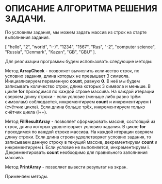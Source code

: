 # ОПИСАНИЕ АЛГОРИТМА РЕШЕНИЯ ЗАДАЧИ.

По условиям задания, мы можем задать массив из строк на старте выполнения задания.

[ "hello", "2", "world", ":-)", "1234", "1567", "Rus", "-2", "computer science", "Russia", "Denmark", "Kazan", "GB", "GBU" ].

Для реализации программы будем использовать следующие методы:

Метод **ArrayCheck** - позволяет вычислить количество строк, по условию задания, длина которых не превышает 3 символа. Инициализируем переменную **count**, равную **0**. В неё мы будем записывать количество строк, длина которых 3 символа и меньше.
В цикле **for** проходимся по каждой строке массива. На каждой итерации сверяем длину строки - если условие (меньше либо равно трём символам) соблюдается, инкрементируем **count** и инкрементируем **i** (счётчик цикла). Если длина больше трёх, инкрементируем только счётчик цикла (i++).

Метод **FillResultArray** - позволяет сформировать массив, состоящий из строк, длина которых удовлетворяет условию задания.
В цикле **for** проходимся по каждой строке массива. На каждой итерации сверяем длину строки. Если длина строки удовлетворяет условию задания, то записываем данную строку в текущий массив, декрементируем **count** и инкрементируем **i**. Если условие не выполняется, инкрементируем **i**.
Декрементировать **count** необходимо для правильного заполнения массива.

Метод **PrintArray** - позволяет вывести результат на экран.

Применяем методы.